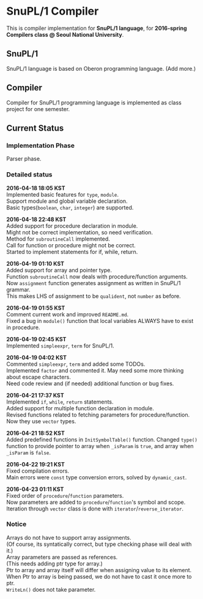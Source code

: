 # SnuPL/1 Compiler
This is compiler implementation for **SnuPL/1 language**,
for **2016-spring Compilers class @ Seoul National University**.

## SnuPL/1
SnuPL/1 language is based on Oberon programming language.
(Add more.)

## Compiler
Compiler for SnuPL/1 programming language is implemented as
class project for one semester.

## Current Status

### Implementation Phase
Parser phase.

### Detailed status
**2016-04-18 18:05 KST**  
Implemented basic features for <code>type</code>, <code>module</code>.     
Support module and global variable declaration.  
Basic types(<code>boolean</code>, <code>char</code>, <code>integer</code>) are supported.  
  
**2016-04-18 22:48 KST**  
Added support for procedure declaration in module.  
Might not be correct implementation, so need verification.   
Method for <code>subroutineCall</code> implemented.  
Call for function or procedure might not be correct.  
Started to implement statements for if, while, return.  
  
**2016-04-19 01:10 KST**  
Added support for array and pointer type.  
Function <code>subroutineCall</code> now deals with procedure/function arguments.  
Now <code>assignment</code> function generates assignment as written in SnuPL/1 grammar.  
This makes LHS of assignment to be <code>qualident</code>, not <code>number</code> as before.  
  
**2016-04-19 01:55 KST**  
Comment current work and improved <code>README.md</code>.  
Fixed a bug in <code>module()</code> function that local variables ALWAYS have to exist in procedure.  
  
**2016-04-19 02:45 KST**  
Implemented <code>simpleexpr</code>, <code>term</code> for SnuPL/1.  
  
**2016-04-19 04:02 KST**  
Commented <code>simpleexpr</code>, <code>term</code> and added some TODOs.  
Implemented <code>factor</code> and commented it. May need some more thinking about escape characters.  
Need code review and (if needed) additional function or bug fixes.  
  
**2016-04-21 17:37 KST**  
Implemented <code>if</code>, <code>while</code>, <code>return</code> statements.  
Added support for multiple function declaration in module.  
Revised functions related to fetching parameters for procedure/function. Now they use <code>vector</code> types.  
  
**2016-04-21 18:52 KST**  
Added predefined functions in <code>InitSymbolTable()</code> function.
Changed <code>type()</code> function to provide pointer to array when <code>_isParam</code> is <code>true</code>,
and array when <code>_isParam</code> is <code>false</code>.  
  
**2016-04-22 19:21 KST**  
Fixed compilation errors.  
Main errors were <code>const</code> type conversion errors, solved by <code>dynamic_cast</code>.  
  
**2016-04-23 01:11 KST**  
Fixed order of <code>procedure</code>/<code>function</code> parameters.  
Now parameters are added to <code>procedure</code>/<code>function</code>'s symbol and scope.  
Iteration through <code>vector</code> class is done with <code>iterator</code>/<code>reverse_iterator</code>.  
  
### Notice
Arrays do not have to support array assignments.  
(Of course, its syntatically correct, but type checking phase will deal with it.)  
Array parameters are passed as references.  
(This needs adding ptr type for array.)  
Ptr to array and array itself will differ when assigning value to its element.  
When Ptr to array is being passed, we do not have to cast it once more to ptr.  
<code>WriteLn()</code> does not take parameter.  
